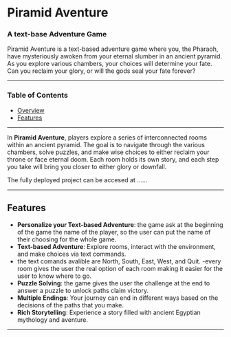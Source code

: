 # Piramid Aventure 

### A text-base Adventure Game

Piramid Aventure is a text-based adventure game where you, the Pharaoh, have mysteriously awoken from your eternal slumber in an ancient pyramid. As you explore various chambers, your choices will determine your fate. Can you reclaim your glory, or will the gods seal your fate forever?



---

### Table of Contents

- [Overview](#overview)
- [Features](#features)





---
In **Piramid Aventure**, players explore a series of interconnected rooms within an ancient pyramid. The goal is to navigate through the various chambers, solve puzzles, and make wise choices to either reclaim your throne or face eternal doom. Each room holds its own story, and each step you take will bring you closer to either glory or downfall.

The fully deployed project can be accesed at ......

---

## Features
- **Personalize your Text-based Adventure**: the game ask at the beginning of the game the name of the player, so the user can put the name of their choosing for the whole game.
- **Text-based Adventure**: Explore rooms, interact with the environment, and make choices via text commands.
- the text comands avalible are North, South, East, West, and Quit.
-every room gives the user the real option of each room making it easier for the user to know where to go.
- **Puzzle Solving**: the game gives the user the challenge at the end to answer a puzzle to unlock paths claim victory.
- **Multiple Endings**: Your journey can end in different ways based on the decisions of the paths that you make.
- **Rich Storytelling**: Experience a story filled with ancient Egyptian mythology and aventure.

---



